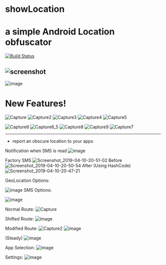 # showLocation
# a simple Android Location obfuscator

[![Build Status](https://travis-ci.org/joemccann/dillinger.svg?branch=master)](https://github.com/hanhanAnderson/showLocation)

![screenshot](https://user-images.githubusercontent.com/33920615/55374966-61ae6900-54d8-11e9-9be6-ea612ee2a802.png)
---

![image](https://user-images.githubusercontent.com/33920615/56665440-0fe0a500-6678-11e9-836a-8637c883bc88.png)
# New Features!
![Capture](https://user-images.githubusercontent.com/33920615/56628604-71712700-6618-11e9-908f-10271e2dc7b5.PNG)
![Capture2](https://user-images.githubusercontent.com/33920615/56628605-71712700-6618-11e9-8a02-7b73887cacf8.PNG)
![Capture3](https://user-images.githubusercontent.com/33920615/56628606-71712700-6618-11e9-8b71-58739aedddd4.PNG)
![Capture4](https://user-images.githubusercontent.com/33920615/56628607-71712700-6618-11e9-9d9b-75c957cc4ebc.PNG)
![Capture5](https://user-images.githubusercontent.com/33920615/56628608-71712700-6618-11e9-9679-22c69f2772f4.PNG)

![Capture6](https://user-images.githubusercontent.com/33920615/56628610-71712700-6618-11e9-84e9-b390b1ebe2a8.PNG)
![Capture6_5](https://user-images.githubusercontent.com/33920615/56628603-71712700-6618-11e9-92fa-0e6f8242be30.PNG)
![Capture8](https://user-images.githubusercontent.com/33920615/56628601-71712700-6618-11e9-9f38-07dd703bb588.PNG)
![Capture9](https://user-images.githubusercontent.com/33920615/56628602-71712700-6618-11e9-8d1f-66987bead818.PNG)
![Capture7](https://user-images.githubusercontent.com/33920615/56628609-71712700-6618-11e9-81c5-0d7ed5df5450.PNG)

---
  - report an obscure location to your apps

Notification when SMS is read
![image](https://user-images.githubusercontent.com/33920615/55924728-09aeeb00-5bd9-11e9-94c3-767dd1fd8fbd.png)


Factory SMS
![Screenshot_2019-04-10-20-51-02](https://user-images.githubusercontent.com/33920615/55923221-81c5e280-5bd2-11e9-8ee4-ec411e6f0b60.png)
Before 
![Screenshot_2019-04-10-20-50-54](https://user-images.githubusercontent.com/33920615/55923235-95714900-5bd2-11e9-8298-63c4fb584cc8.png)
After (Using HashCode)
![Screenshot_2019-04-10-20-47-21](https://user-images.githubusercontent.com/33920615/55923237-9904d000-5bd2-11e9-8d51-d47070275b6b.png)



GeoLocation Options:

![image](https://user-images.githubusercontent.com/33920615/55924856-7aee9e00-5bd9-11e9-929f-e2d7c41d0394.png)
SMS Options:

![image](https://user-images.githubusercontent.com/33920615/55924890-9659a900-5bd9-11e9-8718-6aad3c10e7cd.png)

Normal Route:
![Capture](https://user-images.githubusercontent.com/33920615/56236009-a1d42680-6056-11e9-96e5-f35b9207ce57.PNG)

Shifted Route:
![image](https://user-images.githubusercontent.com/33920615/56373355-c05d2d80-61ce-11e9-9a9a-289fc112a353.png)

Modified Route:
![Capture2](https://user-images.githubusercontent.com/33920615/56236007-a1d42680-6056-11e9-8b28-72302e9e4a49.PNG)
![image](https://user-images.githubusercontent.com/33920615/56372353-cf42e080-61cc-11e9-9abb-68b56b0bef23.png)

(Steady)
![image](https://user-images.githubusercontent.com/33920615/56375363-48453680-61d3-11e9-9317-8f2df5bec5c3.png)


App Selection:
![image](https://user-images.githubusercontent.com/33920615/56372298-b89c8980-61cc-11e9-907f-b48d89dd2df7.png)


Settings:
![image](https://user-images.githubusercontent.com/33920615/56371991-25635400-61cc-11e9-9e37-ac0ed1c4d57b.png)
